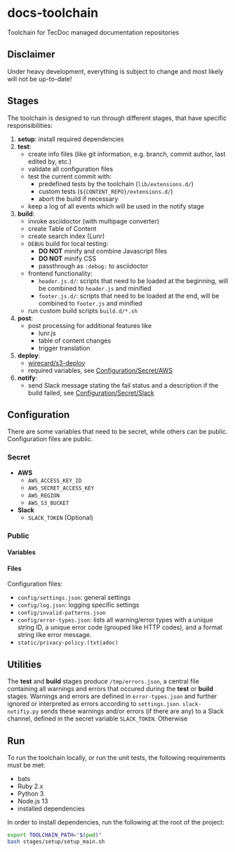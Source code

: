 # docs-toolchain
Toolchain for TecDoc managed documentation repositories

## Disclaimer

Under heavy development, everything is subject to change and most likely will not be up-to-date!


## Stages
The toolchain is designed to run through different stages, that have specific responsibilities:
1. **setup**: install required dependencies
2. **test**:
    * create info files (like git information, e.g. branch, commit author, last edited by, etc.)
    * validate all configuration files
    * test the current commit with:
        * predefined tests by the toolchain (`lib/extensions.d/`)
        * custom tests (`${CONTENT_REPO}/extensions.d/`)
        * abort the build if necessary
    * keep a log of all events which will be used in the notify stage
3. **build**:
    * invoke asciidoctor (with multipage converter)
    * create Table of Content
    * create search index (Lunr)
    * `DEBUG` build for local testing:
        * **DO NOT** minify and combine Javascript files
        * **DO NOT** minify CSS
        * passthrough as `:debug:` to asciidoctor
    * frontend functionality:
        * `header.js.d/`: scripts that need to be loaded at the beginning, will be combined to `header.js` and minified
        * `footer.js.d/`: scripts that need to be loaded at the end, will be combined to `footer.js` and minified
    * run custom build scripts `build.d/*.sh`
4. **post**:
    * post processing for additional features like
        * lunr.js
        * table of content changes
        * trigger translation
5. **deploy**:
    * [wirecard/s3-deploy](https://github.com/wirecard/s3-deploy)
    * required variables, see [Configuration/Secret/AWS](#Secret)
6. **notify**:
    * send Slack message stating the fail status and a description if the build failed, see [Configuration/Secret/Slack](#Secret)

## Configuration
There are some variables that need to be secret, while others can be public.
Configuration files are public.

### Secret
* **AWS**
    * `AWS_ACCESS_KEY_ID`
    * `AWS_SECRET_ACCESS_KEY`
    * `AWS_REGION`
    * `AWS_S3_BUCKET`
* **Slack**
    * `SLACK_TOKEN` (Optional)

### Public
#### Variables

#### Files
Configuration files:
* `config/settings.json`: general settings
* `config/log.json`: logging specific settings
* `config/invalid-patterns.json`
* `config/error-types.json`: lists all warning/error types with a unique string ID, a unique error code (grouped like HTTP codes), and a format string like error message.
* `static/privacy-policy.(txt|adoc)`


## Utilities
The **test** and **build** stages produce `/tmp/errors.json`, a central file containing all warnings and errors that occured during the **test** or **build** stages.
Warnings and errors are defined in `error-types.json` and further ignored or interpreted as errors according to `settings.json`.
`slack-notifiy.py` sends these warnings and/or errors (if there are any) to a Slack channel, defined in the secret variable `SLACK_TOKEN`.
Otherwise 

## Run

To run the toolchain locally, or run the unit tests, the following requirements must be met:
* bats
* Ruby 2.x
* Python 3
* Node.js 13
* installed dependencies

In order to install dependencies, run the following at the root of the project:
```bash
export TOOLCHAIN_PATH="$(pwd)"
bash stages/setup/setup_main.sh
```
